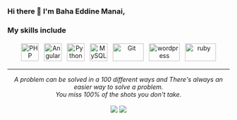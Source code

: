 
### Hi there 👋 I'm Baha Eddine Manai,

<!--
A Data engineer passionate about Data Science :bar_chart:. I like automating, building scalable pipelines, improving and optimizing systems. I am a Strong Advocate for 📜 open source, :cloud: Cloud computing, 🚀 DevOps, :new: Innovation and Automation :robot: 
-->
<!--
- 🌱 I’m currently pursuing **Masters in Data Analytics Engineering at Northeastern University, Boston**
-->
<!--
- ⚡ **Fun fact:** I **strongly** believe in the *Chaos theory*: Even in unpredictable environments with seemingly random oddities and irregularities lies a predictable & sensible pattern not seen initially.
- :bulb: I'm interested in all things data: **Big Data, Cloud, Machine Learning and Data Science**
- 💬 Talk to me about Formula 1 :racing_car:, Memes, Anime, Movies 🎥, Genshin Impact 🎮, Amateur Photography 📸
-->
### My skills include

<p align="center">
	<img title="PHP" alt="PHP" src="https://github.com/BahaManai/devicon/blob/master/icons/php/php-original.svg" width="40" height="40" style="vertical-align:down; margin:4px"/>
	<img title="Angular" alt="Angular" src="https://github.com/BahaManai/devicon/blob/master/icons/angular/angular-original.svg" width="40" height="40" style="vertical-align:down; margin:4px"/>
	<img title="Python" alt="Python" src="https://raw.githubusercontent.com/Thomas-George-T/Thomas-George-T/master/assets/python.svg" width="40" height="40" style="vertical-align:down; margin:4px"/>
	<img title="MySQL" alt="MySQL" src="https://raw.githubusercontent.com/Thomas-George-T/Thomas-George-T/master/assets/mysql.svg" width="40" height="40" style="vertical-align:down; margin:4px"/>
	<img title="Git" alt="Git" src="https://raw.githubusercontent.com/Thomas-George-T/Thomas-George-T/master/assets/git.svg" width="70" height="40" style="vertical-align:down; margin:4px"/>
	<img title="wordpress" alt="wordpress" src="https://github.com/BahaManai/devicon/blob/master/icons/wordpress/wordpress-original.svg" width="70" height="40" style="vertical-align:down; margin:4px"/>
	<img title="ruby" alt="ruby" src=" https://github.com/BahaManai/devicon/blob/master/icons/ruby/ruby-original-wordmark.svg" width="70" height="40" style="vertical-align:down; margin:4px"/>

</p>

<hr>
<p align="center">
   <i>A problem can be solved in a 100 different ways and There's always an easier way to solve a problem.</i>
   <br>
   <i>You miss 100% of the shots you don't take.</i>
   <br>
<br>
<a target="_blank" href="https://www.linkedin.com/in/baha-eddine-manai-9689bb2a5/"><img src="https://img.shields.io/badge/-LinkedIn-0077B5?style=for-the-badge&logo=Linkedin&logoColor=white"></img></a>
<a target="_blank" href="mailto:bahaeddinmanai7@gmail.com"><img src="https://img.shields.io/badge/-Gmail-D14836?style=for-the-badge&logo=Gmail&logoColor=white"></img></a>

<br>
</p>       
